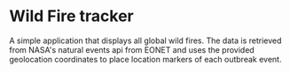 # Wild Fire tracker

A simple application that displays all global wild fires. The data is retrieved from NASA's natural events api from EONET and uses the provided geolocation coordinates to place location markers of each outbreak event.